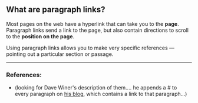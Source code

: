 ## What are paragraph links?

Most pages on the web have a hyperlink that can take you to the **page**. Paragraph links send a link to the page, but also contain directions to scroll to the **position on the page**. 

Using paragraph links allows you to make very specific references — pointing out a particular section or passage. 

---
### References:
- (looking for Dave Winer's description of them.... he appends a # to every paragraph on [his blog](http://scripting.com/), which contains a link to that paragraph...)
